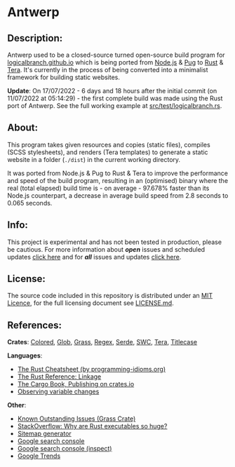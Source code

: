 # Antwerp
## Description:
Antwerp used to be a closed-source turned open-source build program for [logicalbranch.github.io](https://logicalbranch.github.io) which is being ported from [Node.js](https://nodejs.org/en/) & [Pug](https://pugjs.org/api/getting-started.html) to [Rust](https://www.rust-lang.org/) & [Tera](https://tera.netlify.app/). It's currently in the process of being converted into a minimalist framework for building static websites.

**Update**: On 17/07/2022 - 6 days and 18 hours after the initial commit (on 11/07/2022 at 05:14:29) - the first complete build was made using the Rust port of Antwerp. See the full working example at [src/test/logicalbranch.rs](https://github.com/LogicalBranch/Antwerp/blob/master/src/test/logicalbranch.rs).

## About:
This program takes given resources and copies (static files), compiles (SCSS stylesheets), and renders (Tera templates) to generate a static website in a folder (`./dist`) in the current working directory.

It was ported from Node.js & Pug to Rust & Tera to improve the performance and speed of the build program, resulting in an (optimised) binary where the real (total elapsed) build time is - on average - 97.678% faster than its Node.js counterpart, a decrease in average build speed from 2.8 seconds to 0.065 seconds.

## Info:
This project is experimental and has not been tested in production, please be cautious. For more information about ***open*** issues and scheduled updates [click here](https://github.com/LogicalBranch/Antwerp/issues) and for ***all*** issues and updates [click here](https://github.com/LogicalBranch/Antwerp/issues?q=is%3Aissue).

## License:
The source code included in this repository is distributed under an [MIT Licence](https://choosealicense.com/licenses/mit/), for the full licensing document see [LICENSE.md](https://github.com/LogicalBranch/Antwerp/blob/master/LICENSE.md).

## References:
**Crates**: [Colored](https://crates.io/crates/colored), [Glob](https://crates.io/crates/glob), [Grass](https://crates.io/crates/grass), [Regex](https://crates.io/crates/regex), [Serde](https://crates.io/crates/serde), [SWC](https://crates.io/crates/swc), [Tera](https://crates.io/crates/tera), [Titlecase](https://crates.io/crates/titlecase)

**Languages**:
* [The Rust Cheatsheet (by programming-idioms.org)](https://programming-idioms.org/cheatsheet/Rust)
* [The Rust Reference: Linkage](https://doc.rust-lang.org/reference/linkage.html)
* [The Cargo Book, Publishing on crates.io](https://doc.rust-lang.org/cargo/reference/publishing.html)
* [Observing variable changes](https://users.rust-lang.org/t/observe-changes-of-variable/59069/8)

**Other**:
* [Known Outstanding Issues (Grass Crate)](https://github.com/connorskees/grass/issues/19)
* [StackOverflow: Why are Rust executables so huge?](https://stackoverflow.com/a/29008355/10415695)
* [Sitemap generator](https://www.xml-sitemaps.com/)
* [Google search console](https://search.google.com/search-console/)
* [Google search console (inspect)](https://search.google.com/search-console/welcome?action=inspect)
* [Google Trends](https://trends.google.com/trends/?geo=GB)